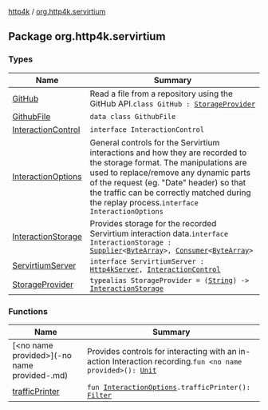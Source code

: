 [http4k](../index.md) / [org.http4k.servirtium](./index.md)

## Package org.http4k.servirtium

### Types

| Name | Summary |
|---|---|
| [GitHub](-git-hub/index.md) | Read a file from a repository using the GitHub API.`class GitHub : `[`StorageProvider`](-storage-provider.md) |
| [GithubFile](-github-file/index.md) | `data class GithubFile` |
| [InteractionControl](-interaction-control/index.md) | `interface InteractionControl` |
| [InteractionOptions](-interaction-options/index.md) | General controls for the Servirtium interactions and how they are recorded to the storage format. The manipulations are used to replace/remove any dynamic parts of the request (eg. "Date" header) so that the traffic can be correctly matched during the replay process.`interface InteractionOptions` |
| [InteractionStorage](-interaction-storage/index.md) | Provides storage for the recorded Servirtium interaction data.`interface InteractionStorage : `[`Supplier`](https://docs.oracle.com/javase/9/docs/api/java/util/function/Supplier.html)`<`[`ByteArray`](https://kotlinlang.org/api/latest/jvm/stdlib/kotlin/-byte-array/index.html)`>, `[`Consumer`](https://docs.oracle.com/javase/9/docs/api/java/util/function/Consumer.html)`<`[`ByteArray`](https://kotlinlang.org/api/latest/jvm/stdlib/kotlin/-byte-array/index.html)`>` |
| [ServirtiumServer](-servirtium-server/index.md) | `interface ServirtiumServer : `[`Http4kServer`](../org.http4k.server/-http4k-server/index.md)`, `[`InteractionControl`](-interaction-control/index.md) |
| [StorageProvider](-storage-provider.md) | `typealias StorageProvider = (`[`String`](https://kotlinlang.org/api/latest/jvm/stdlib/kotlin/-string/index.html)`) -> `[`InteractionStorage`](-interaction-storage/index.md) |

### Functions

| Name | Summary |
|---|---|
| [&lt;no name provided&gt;](-no name provided-.md) | Provides controls for interacting with an in-action Interaction recording.`fun <no name provided>(): `[`Unit`](https://kotlinlang.org/api/latest/jvm/stdlib/kotlin/-unit/index.html) |
| [trafficPrinter](traffic-printer.md) | `fun `[`InteractionOptions`](-interaction-options/index.md)`.trafficPrinter(): `[`Filter`](../org.http4k.core/-filter.md) |
